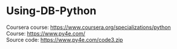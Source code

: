 # Using-DB-Python
Coursera course: https://www.coursera.org/specializations/python <br>
Course: https://www.py4e.com/ <br>
Source code: https://www.py4e.com/code3.zip

